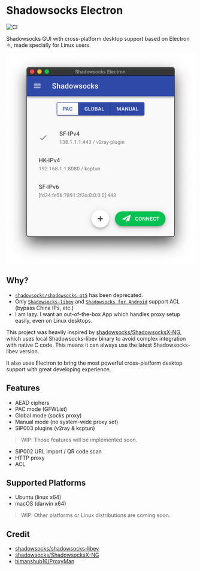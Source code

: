 # Shadowsocks Electron

![CI](https://github.com/robertying/shadowsocks-electron/workflows/CI/badge.svg)

Shadowsocks GUI with cross-platform desktop support based on Electron ⚛️, made specially for Linux users.

![screenshot](./assets/screenshot.png)

## Why?

- [`shadowsocks/shadowsocks-qt5`](https://github.com/shadowsocks/shadowsocks-qt5) has been deprecated.
- Only [`Shadowsocks-libev`](https://github.com/shadowsocks/shadowsocks-libev) and [`Shadowsocks for Android`](https://github.com/shadowsocks/shadowsocks-android) support ACL (bypass China IPs, etc.)
- I am lazy. I want an out-of-the-box App which handles proxy setup easily, even on Linux desktops.

This project was heavily inspired by [shadowsocks/ShadowsocksX-NG](https://github.com/shadowsocks/ShadowsocksX-NG), which uses local Shadowsocks-libev binary to avoid complex integration with native C code. This means it can always use the latest Shadowsocks-libev version.

It also uses Electron to bring the most powerful cross-platform desktop support with great developing experience.

## Features

- AEAD ciphers
- PAC mode (GFWList)
- Global mode (socks proxy)
- Manual mode (no system-wide proxy set)
- SIP003 plugins (v2ray & kcptun)

> WIP: Those features will be implemented soon.

- SIP002 URL import / QR code scan
- HTTP proxy
- ACL

## Supported Platforms

- Ubuntu (linux x64)
- macOS (darwin x64)

> WIP: Other platforms or Linux distributions are coming soon.

## Credit

- [shadowsocks/shadowsocks-libev](https://github.com/shadowsocks/shadowsocks-libev)
- [shadowsocks/ShadowsocksX-NG](https://github.com/shadowsocks/ShadowsocksX-NG)
- [himanshub16/ProxyMan](https://github.com/himanshub16/ProxyMan)
